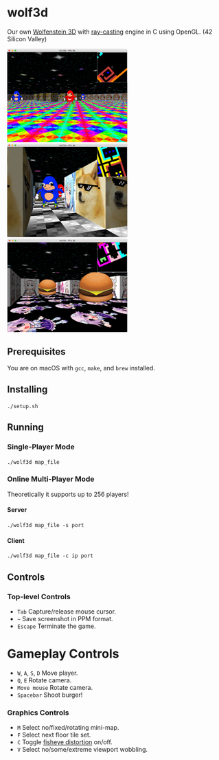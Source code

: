 # wolf3d
Our own [Wolfenstein 3D](https://en.wikipedia.org/wiki/Wolfenstein_3D) with [ray-casting](https://en.wikipedia.org/wiki/Ray_casting) engine in C using OpenGL. (42 Silicon Valley)

<p float="left">
  <img src="https://github.com/ashih42/wolf3d/blob/master/Screenshots/screenshot1.png" width="280" />
  <img src="https://github.com/ashih42/wolf3d/blob/master/Screenshots/screenshot4.png" width="280" />
  <img src="https://github.com/ashih42/wolf3d/blob/master/Screenshots/burgers.png" width="280" />
</p>

## Prerequisites

You are on macOS with `gcc`, `make`, and `brew` installed.

## Installing

```
./setup.sh
```

## Running

### Single-Player Mode

```
./wolf3d map_file
```

### Online Multi-Player Mode

Theoretically it supports up to 256 players!

#### Server

```
./wolf3d map_file -s port
```

#### Client

```
./wolf3d map_file -c ip port
```

## Controls

### Top-level Controls

* `Tab` Capture/release mouse cursor.
* `~` Save screenshot in PPM format.
* `Escape` Terminate the game.

# Gameplay Controls

* `W`, `A`, `S`, `D` Move player.
* `Q`, `E` Rotate camera.
* `Move mouse` Rotate camera.
* `Spacebar` Shoot burger!

### Graphics Controls

* `M` Select no/fixed/rotating mini-map.
* `F` Select next floor tile set.
* `C` Toggle [fisheye distortion](https://en.wikipedia.org/wiki/Fisheye_lens) on/off.
* `V` Select no/some/extreme viewport wobbling.
